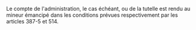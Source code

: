 Le compte de l'administration, le cas échéant, ou de la tutelle est rendu au mineur émancipé dans les conditions prévues respectivement par les articles 387-5 et 514.
